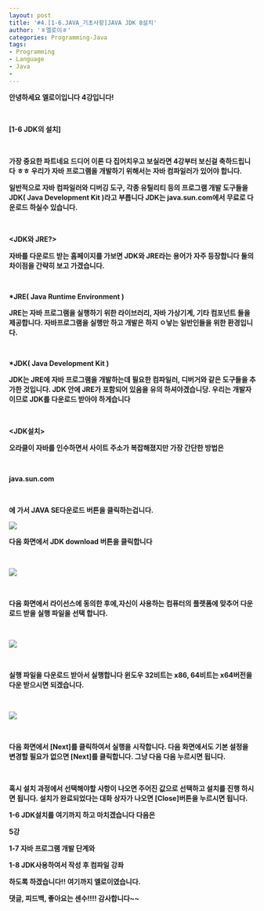 ```yaml
---
layout: post
title: '#4.[1-6.JAVA_기초사항]JAVA JDK 8설치'
author: 'ㅎ엘로이ㅎ'
categories: Programming-Java
tags:
- Programming
- Language
- Java
-
---
```



<script> location.href='https://cafe.naver.com/develoid/701664' ; </script>

<b><p>안녕하세요 엘로이입니다 4강입니다!</p></blockquote><p>&nbsp;<b></p><b><p>[1-6 JDK의 설치]</p></blockquote><p>&nbsp;<b></p><b><p>가장 중요한 파트네요 드디어 이론 다 집어치우고 보실라면 4강부터 보신걸 축하드립니다 ㅎㅎ&nbsp;우리가 자바 프로그램을 개발하기 위해서는 자바 컴파일러가 있어야 합니다.&nbsp;</p></blockquote><b></blockquote><b><p>일반적으로 자바 컴파일러와 디버깅 도구, 각종 유틸리티 등의 프로그램 개발 도구들을  JDK( Java Development Kit )라고 부릅니다 JDK는 java.sun.com에서 무료로 다운로드 하실수 있습니다.</p></blockquote><p>&nbsp;<b></p><b><p><b>&lt;JDK와 JRE?&gt;</b></p></blockquote><b><p>자바를 다운로드 받는 홈페이지를 가보면 JDK와 JRE라는 용어가 자주 등장합니다 둘의 차이점을 간략히 보고 가겠습니다.</p></blockquote><p>&nbsp;<b></p><b><p>*JRE( Java Runtime Environment )</p></blockquote><b><p>JRE는 자바 프로그램을 실행하기 위한 라이브러리, 자바 가상기계, 기타 컴포넌트 들을 제공합니다. 자바프로그램을 실행만 하고 개발은 하지 ㅇ낳는 일반인들을 위한 환경입니다.</p></blockquote><p>&nbsp;<b></p><b><p>*JDK( Java Development Kit )</p></blockquote><b><p>JDK는 JRE에 자바 프로그램을 개발하는데 필요한 컴파일러, 디버거와 같은 도구들을 추가한 것입니다. JDK 안에 JRE가 포함되어 있음을 유의 하셔야겠습니당. 우리는 개발자이므로 JDK를 다운로드 받아야 하게습니다</p></blockquote><p>&nbsp;<b></p><b><p>&lt;JDK설치&gt;</p></blockquote><b><p>오라클이 자바를 인수하면서 사이트 주소가 복잡해졌지만 가장 간단한 방법은</p></blockquote><p>&nbsp;<b></p><b><p>java.sun.com</p></blockquote><p>&nbsp;<b></p><b><p>에 가서 JAVA SE다운로드 버튼을 클릭하는겁니다.</p></blockquote><p><b><b></b></p><p><b><b></b></p><b><p><img src="https://cafeptthumb-phinf.pstatic.net/MjAxNzAzMzBfMTQg/MDAxNDkwODUzMzg3NDk0.qWoDxW-lvk2yyXU1Y3iEgdWr5DMJjLjq-Afkd1She-4g.vfqJvj_erKJQDDfkokyJcIwck-lcXg2iIHaXcM4w3lYg.PNG.cksdid0404/1.png?type=w740"></p></blockquote><b><p>다음 화면에서 JDK download 버튼을 클릭합니다</p></blockquote><p>&nbsp;<b></p><b><p><img src="https://cafeptthumb-phinf.pstatic.net/MjAxNzAzMzBfMjk2/MDAxNDkwODUzNDA4NDQ1.B2--jvY6MbYfxNEIHOQWPNXL1RuIrNtUuNhJ6KBoHB4g.5jqn46cjuy4i6lQtHvi647Py9GBEnCcD6iL6_c9pPV8g.PNG.cksdid0404/2.png?type=w740"></p></blockquote>&nbsp;<b><b><p></p><b><p>다음 화면에서 라이선스에 동의한 후에,자신이 사용하는 컴퓨터의 플랫폼에 맞추어 다운로드 받을 실행 파일을 선택 합니다.</p></blockquote><p>&nbsp;<b></p><b><p><img src="https://cafeptthumb-phinf.pstatic.net/MjAxNzAzMzBfNTgg/MDAxNDkwODUzNDE5NDY3.XK6UAofU0zDhnDj_Hc-QaK9g3AKKS5WWdZ5qavKot24g.Oynz8oleTYSR4sqEZlSJmDty2y3aiQYjNz3QZ92nPmAg.PNG.cksdid0404/3.png?type=w740"></p></blockquote>&nbsp;<b><b><p></p><b><p>실행 파일을 다운로드 받아서 실행합니다 윈도우 32비트는 x86, 64비트는 x64버전을 다운 받으시면 되겠습니다.</p></blockquote><p><b><b></b>&nbsp;<b></p><b><p><img src="https://cafeptthumb-phinf.pstatic.net/MjAxNzAzMzBfMjEx/MDAxNDkwODUzNDMwMDk2.-iHEsJxELGVELNHKvl_oJdHzNQ-fLcJY_XYz0NG2qAog.XJQqbXiVo9ENCKi38eHRGiKBDAa0FzHK0EhsWuq5kzYg.PNG.cksdid0404/4.png?type=w740"></p></blockquote>&nbsp;<b><b><p></p><b><p>다음 화면에서 [Next]를 클릭하여서 실행을 시작합니다. 다음 화면에서도 기본 설정을 변경할 필요가 없으면 [Next]를 클릭합니다. 그냥 다음 다음 누르시면 됩니다.</p></blockquote><p>&nbsp;<b><b></p><p>혹시 설치 과정에서 선택해야할 사항이 나오면 주어진 값으로 선택하고 설치를 진행 하시면 됩니다. 설치가 완료되었다는 대화 상자가 나오면 [Close]버튼을 누르시면 됩니다.</p><p>1-6 JDK설치를 여기까지 하고 마치겠습니다 다음은&nbsp;</p><p>5강</p><p>1-7 자바 프로그램 개발 단계와</p><p>1-8 JDK사용하여서 작성 후 컴파일 강좌</p><p>하도록 하겠습니다!! 여기까지 엘로이였습니다.</p><p>댓글, 피드백, 좋아요는 센수!!!! 감사합니다~~&nbsp;</p><p></p><p></p><p></p><p></p><p></p><p></p><p></p><p></p><p></p><p></p><p></p><p></p><p></p><p></p><p></p><p></p><p></p><p></p><p></p><p></p><p></p><p></p><p></p><p></p><p></p><p></p><p></p><p></p><p></p><p></p><p></p><p></p><p></p><p></p><p></p><p></p><p></p><p></p><p></p><p></p><p></p><p></p><p></p><p></p><p></p><p></p><p></p><p></p><p></p><p></p><p></p>
